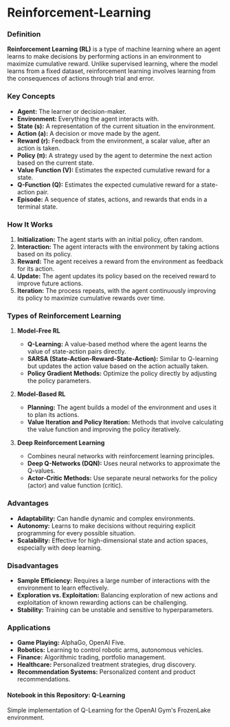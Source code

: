 # Reinforcement-Learning



### Definition
**Reinforcement Learning (RL)** is a type of machine learning where an agent learns to make decisions by performing actions in an environment to maximize cumulative reward. 
Unlike supervised learning, where the model learns from a fixed dataset, reinforcement learning involves learning from the consequences of actions through trial and error.

### Key Concepts
- **Agent:** The learner or decision-maker.
- **Environment:** Everything the agent interacts with.
- **State (s):** A representation of the current situation in the environment.
- **Action (a):** A decision or move made by the agent.
- **Reward (r):** Feedback from the environment, a scalar value, after an action is taken.
- **Policy (π):** A strategy used by the agent to determine the next action based on the current state.
- **Value Function (V):** Estimates the expected cumulative reward for a state.
- **Q-Function (Q):** Estimates the expected cumulative reward for a state-action pair.
- **Episode:** A sequence of states, actions, and rewards that ends in a terminal state.

### How It Works
1. **Initialization:** The agent starts with an initial policy, often random.
2. **Interaction:** The agent interacts with the environment by taking actions based on its policy.
3. **Reward:** The agent receives a reward from the environment as feedback for its action.
4. **Update:** The agent updates its policy based on the received reward to improve future actions.
5. **Iteration:** The process repeats, with the agent continuously improving its policy to maximize cumulative rewards over time.

### Types of Reinforcement Learning

1. **Model-Free RL**
   - **Q-Learning:** A value-based method where the agent learns the value of state-action pairs directly.
   - **SARSA (State-Action-Reward-State-Action):** Similar to Q-learning but updates the action value based on the action actually taken.
   - **Policy Gradient Methods:** Optimize the policy directly by adjusting the policy parameters.

2. **Model-Based RL**
   - **Planning:** The agent builds a model of the environment and uses it to plan its actions.
   - **Value Iteration and Policy Iteration:** Methods that involve calculating the value function and improving the policy iteratively.

3. **Deep Reinforcement Learning**
   - Combines neural networks with reinforcement learning principles.
   - **Deep Q-Networks (DQN):** Uses neural networks to approximate the Q-values.
   - **Actor-Critic Methods:** Use separate neural networks for the policy (actor) and value function (critic).

### Advantages
- **Adaptability:** Can handle dynamic and complex environments.
- **Autonomy:** Learns to make decisions without requiring explicit programming for every possible situation.
- **Scalability:** Effective for high-dimensional state and action spaces, especially with deep learning.

### Disadvantages
- **Sample Efficiency:** Requires a large number of interactions with the environment to learn effectively.
- **Exploration vs. Exploitation:** Balancing exploration of new actions and exploitation of known rewarding actions can be challenging.
- **Stability:** Training can be unstable and sensitive to hyperparameters.

### Applications
- **Game Playing:** AlphaGo, OpenAI Five.
- **Robotics:** Learning to control robotic arms, autonomous vehicles.
- **Finance:** Algorithmic trading, portfolio management.
- **Healthcare:** Personalized treatment strategies, drug discovery.
- **Recommendation Systems:** Personalized content and product recommendations.

#### Notebook in this Repository: Q-Learning
 Simple implementation of Q-Learning for the OpenAI Gym's FrozenLake environment.

